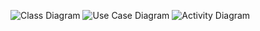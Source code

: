 ![Class Diagram](https://www.planttext.com/api/plantuml/png/N8yn2i9044NxFSMKIR4N496eOALaiR1VTeSGI7PaPi9QU3CBZ-GL39f0I3Fy_nyycC_hNObwrg7lZ0zA3CT1b7hagUvZtoPZvXMitK5nOCg2u9ZY45JA5NQT3mWrH-GrEbFJfjAOd_O_NNpopLAsOBSMCrpnJhm2isSAi7rQ2yM9k245vqKoSInX0_XGJ55CDTxnoIy0003__mC0)
![Use Case Diagram](https://www.planttext.com/api/plantuml/png/N8yn2i9044NxFSMKIR4N496eOALaiR1VTeSGI7PaPi9QU3CBZ-GL39f0I3Fy_nyycC_hNObwrg7lZ0zA3CT1b7hagUvZtoPZvXMitK5nOCg2u9ZY45JA5NQT3mWrH-GrEbFJfjAOd_O_NNpopLAsOBSMCrpnJhm2isSAi7rQ2yM9k245vqKoSInX0_XGJ55CDTxnoIy0003__mC0)
![Activity Diagram](https://www.planttext.com/api/plantuml/png/UhzxlqDnIM9HIMbk3bT1Od9sOdggWbAefu9FOcLgaP92DPU2Gd9EOd6nGcXnQf5dNabgKLfYSYfNBHT2jLDfSMPUAb29JtvwPZAcJiVavFpIl9BWrAAoJA1MP0DXOiZ6kIIM968Q0X9DIYm6AqLnYeAkhXsw5QXSi0guVYHhKIKSKlDIGA400000__y30000)
